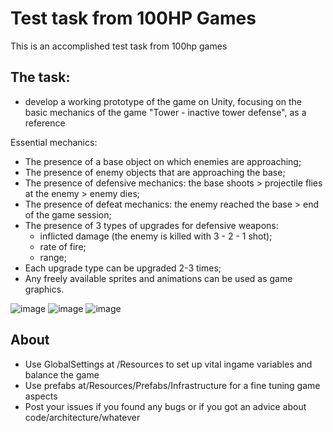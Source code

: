 # Test task from 100HP Games
 This is an accomplished test task from 100hp games


## The task:
 - develop a working prototype of the game on Unity, focusing on the basic mechanics of the game "Tower - inactive tower defense", as a reference

 Essential mechanics: 
 - The presence of a base object on which enemies are approaching;
 - The presence of enemy objects that are approaching the base;
 - The presence of defensive mechanics: the base shoots > projectile flies at the enemy > enemy dies;
 - The presence of defeat mechanics: the enemy reached the base > end of the game session;
 - The presence of 3 types of upgrades for defensive weapons:
    - inflicted damage (the enemy is killed with 3 - 2 - 1 shot);
    - rate of fire;
    - range;
 - Each upgrade type can be upgraded 2-3 times;
 - Any freely available sprites and animations can be used as game graphics.
 
 ![image](https://user-images.githubusercontent.com/51299789/226110828-1ce87606-0804-4200-b27b-a86f08130f58.png)
![image](https://user-images.githubusercontent.com/51299789/226111057-78b38e45-8dad-484a-b42f-088ca2a05de3.png)
![image](https://user-images.githubusercontent.com/51299789/226111114-7439116c-6054-45a8-beb4-73e273dcbdd6.png)

## About
- Use GlobalSettings at /Resources to set up vital ingame variables and balance the game
- Use prefabs at/Resources/Prefabs/Infrastructure for a fine tuning game aspects 
- Post your issues if you found any bugs or if you got an advice about code/architecture/whatever
